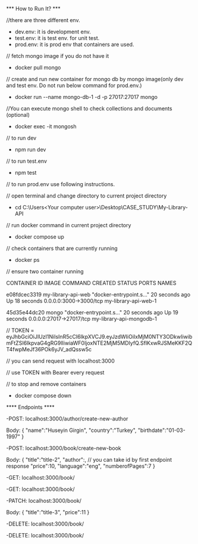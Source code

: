 *** How to Run It? *** 

//there are three different env. 
- dev.env: it is development env.
- test.env: it is test env. for unit test.
- prod.env: it is prod env that containers are used.
 
// fetch mongo image if you do not have it
- docker pull mongo

// create and run new container for mongo db by mongo image(only dev and test env. Do not run below command for prod.env.)
- docker run --name mongo-db-1 -d -p 27017:27017 mongo

//You can execute mongo shell to check collections and documents (optional)
- docker exec -it <container name> mongosh

// to run dev
- npm run dev

// to run test.env 
- npm test 

// to run prod.env use following instructions.

// open terminal and change directory to current project directory
- cd C:\Users\<Your computer user>\Desktop\CASE_STUDY\My-Library-API

// run docker command in current project directory
- docker compose up

// check containers that are currently running
- docker ps

// ensure two container running

CONTAINER ID   IMAGE                COMMAND                  CREATED          STATUS          PORTS                        NAMES

e08fdcec3319   my-library-api-web   "docker-entrypoint.s…"   20 seconds ago   Up 18 seconds   0.0.0.0:3000->3000/tcp     my-library-api-web-1

45d35e44dc20   mongo                "docker-entrypoint.s…"   20 seconds ago   Up 19 seconds   0.0.0.0:27017->27017/tcp   my-library-api-mongodb-1

// TOKEN = eyJhbGciOiJIUzI1NiIsInR5cCI6IkpXVCJ9.eyJzdWIiOiIxMjM0NTY3ODkwIiwibmFtZSI6IkpvaG4gRG9lIiwiaWF0IjoxNTE2MjM5MDIyfQ.SflKxwRJSMeKKF2QT4fwpMeJf36POk6yJV_adQssw5c

// you can send request with localhost:3000

// use TOKEN with Bearer every request

// to stop and remove containers 
- docker compose down

**** Endpoints ****


-POST: localhost:3000/author/create-new-author

Body: {
    "name":"Huseyin Girgin",
    "country":"Turkey",
    "birthdate":"01-03-1997"
}

-POST: localhost:3000/book/create-new-book

Body: {
    "title":"title-2",
    "author":<authorId>, // you can take id by first endpoint response
    "price":10,
    "language":"eng",
    "numberofPages":7
}

-GET: localhost:3000/book/<bookId>

-GET: localhost:3000/book/

-PATCH: localhost:3000/book/<bookId>

Body: {
    "title":"title-3",
    "price":11
}

-DELETE: localhost:3000/book/<bookId>

-DELETE: localhost:3000/book/
